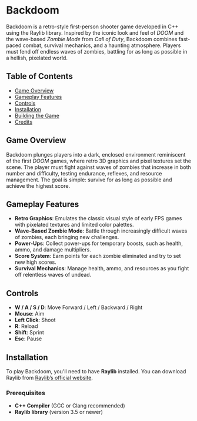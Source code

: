 # Backdoom

Backdoom is a retro-style first-person shooter game developed in C++ using the Raylib library. Inspired by the iconic look and feel of *DOOM* and the wave-based *Zombie Mode* from *Call of Duty*, Backdoom combines fast-paced combat, survival mechanics, and a haunting atmosphere. Players must fend off endless waves of zombies, battling for as long as possible in a hellish, pixelated world.

## Table of Contents

- [Game Overview](#game-overview)
- [Gameplay Features](#gameplay-features)
- [Controls](#controls)
- [Installation](#installation)
- [Building the Game](#building-the-game)
- [Credits](#credits)

## Game Overview

Backdoom plunges players into a dark, enclosed environment reminiscent of the first *DOOM* games, where retro 3D graphics and pixel textures set the scene. The player must fight against waves of zombies that increase in both number and difficulty, testing endurance, reflexes, and resource management. The goal is simple: survive for as long as possible and achieve the highest score.

## Gameplay Features

- **Retro Graphics**: Emulates the classic visual style of early FPS games with pixelated textures and limited color palettes.
- **Wave-Based Zombie Mode**: Battle through increasingly difficult waves of zombies, each bringing new challenges.
- **Power-Ups**: Collect power-ups for temporary boosts, such as health, ammo, and damage multipliers.
- **Score System**: Earn points for each zombie eliminated and try to set new high scores.
- **Survival Mechanics**: Manage health, ammo, and resources as you fight off relentless waves of undead.

## Controls

- **W / A / S / D**: Move Forward / Left / Backward / Right
- **Mouse**: Aim
- **Left Click**: Shoot
- **R**: Reload
- **Shift**: Sprint
- **Esc**: Pause

## Installation

To play Backdoom, you'll need to have **Raylib** installed. You can download Raylib from [Raylib’s official website](https://www.raylib.com/).

### Prerequisites

- **C++ Compiler** (GCC or Clang recommended)
- **Raylib library** (version 3.5 or newer)
